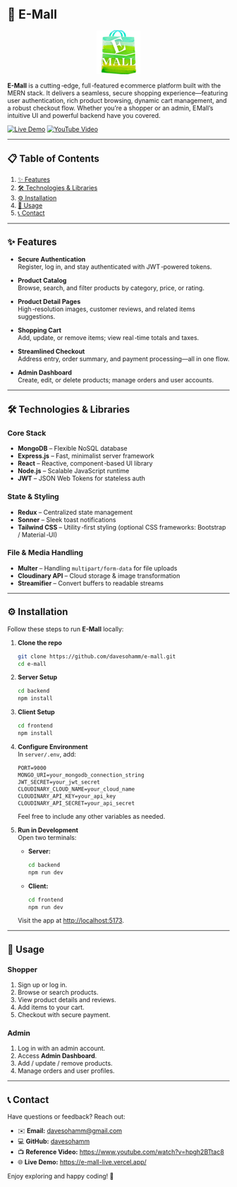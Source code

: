 # 🚀 E-Mall

<p align="center">
  <img src="./frontend/public/vite.svg" alt="E-Mall Logo" width="100" />
</p>

**E-Mall** is a cutting ‑edge, full ‑featured e commerce platform built with the MERN stack. It delivers a seamless, secure shopping experience—featuring user authentication, rich product browsing, dynamic cart management, and a robust checkout flow. Whether you’re a shopper or an admin, E Mall’s intuitive UI and powerful backend have you covered.

[![Live Demo](https://img.shields.io/badge/demo-online-green)](https://e-mall-live.vercel.app/) [![YouTube Video](https://img.shields.io/badge/video-tutorial-red)](https://www.youtube.com/watch?v=DSWwFA3csKM)

---

## 📋 Table of Contents

1. [✨ Features](#✨-features)  
2. [🛠️ Technologies & Libraries](#🛠️-technologies--libraries)  
3. [⚙️ Installation](#⚙️-installation)  
4. [🚀 Usage](#🚀-usage)  
5. [📞 Contact](#📞-contact)  

---

## ✨ Features

- **Secure Authentication**  
  Register, log in, and stay authenticated with JWT ‑powered tokens.

- **Product Catalog**  
  Browse, search, and filter products by category, price, or rating.

- **Product Detail Pages**  
  High ‑resolution images, customer reviews, and related items suggestions.

- **Shopping Cart**  
  Add, update, or remove items; view real ‑time totals and taxes.

- **Streamlined Checkout**  
  Address entry, order summary, and payment processing—all in one flow.

- **Admin Dashboard**  
  Create, edit, or delete products; manage orders and user accounts.

---

## 🛠️ Technologies & Libraries

### Core Stack

- **MongoDB** – Flexible NoSQL database
- **Express.js** – Fast, minimalist server framework
- **React** – Reactive, component ‑based UI library
- **Node.js** – Scalable JavaScript runtime
- **JWT** – JSON Web Tokens for stateless auth

### State & Styling

- **Redux** – Centralized state management
- **Sonner** – Sleek toast notifications
- **Tailwind CSS** – Utility ‑first styling (optional CSS frameworks: Bootstrap / Material ‑UI)

### File & Media Handling

- **Multer** – Handling `multipart/form-data` for file uploads
- **Cloudinary API** – Cloud storage & image transformation
- **Streamifier** – Convert buffers to readable streams

---

## ⚙️ Installation

Follow these steps to run **E-Mall** locally:

1. **Clone the repo**  
   ```bash
   git clone https://github.com/davesohamm/e-mall.git
   cd e-mall
   ```

2. **Server Setup**  
   ```bash
   cd backend
   npm install
   ```

3. **Client Setup**  
   ```bash
   cd frontend
   npm install
   ```

4. **Configure Environment**  
   In `server/.env`, add:
   ```env
   PORT=9000
   MONGO_URI=your_mongodb_connection_string
   JWT_SECRET=your_jwt_secret
   CLOUDINARY_CLOUD_NAME=your_cloud_name
   CLOUDINARY_API_KEY=your_api_key
   CLOUDINARY_API_SECRET=your_api_secret
   ```
   Feel free to include any other variables as needed.

5. **Run in Development**  
   Open two terminals:

   - **Server:**  
     ```bash
     cd backend
     npm run dev
     ```

   - **Client:**  
     ```bash
     cd frontend
     npm run dev
     ```

   Visit the app at [http://localhost:5173](http://localhost:5173).

---

## 🚀 Usage

### Shopper

1. Sign up or log in.  
2. Browse or search products.  
3. View product details and reviews.  
4. Add items to your cart.  
5. Checkout with secure payment.  

### Admin

1. Log in with an admin account.  
2. Access **Admin Dashboard**.  
3. Add / update / remove products.  
4. Manage orders and user profiles.  

---

## 📞 Contact

Have questions or feedback? Reach out:

- ✉️ **Email:** davesohamm@gmail.com  
- 💻 **GitHub:** [davesohamm](https://github.com/davesohamm)  
- 📺 **Reference Video:** https://www.youtube.com/watch?v=hpgh2BTtac8  
- 🌐 **Live Demo:** https://e-mall-live.vercel.app/  

Enjoy exploring and happy coding! 🎉

